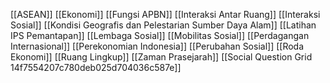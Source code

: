 [[ASEAN]]
[[Ekonomi]]
[[Fungsi APBN]]
[[Interaksi Antar Ruang]]
[[Interaksi Sosial]]
[[Kondisi Geografis dan Pelestarian Sumber Daya Alam]]
[[Latihan IPS Pemantapan]]
[[Lembaga Sosial]]
[[Mobilitas Sosial]]
[[Perdagangan Internasional]]
[[Perekonomian Indonesia]]
[[Perubahan Sosial]]
[[Roda Ekonomi]]
[[Ruang Lingkup]]
[[Zaman Prasejarah]]
[[Social Question Grid 14f7554207c780deb025d704036c587e]]